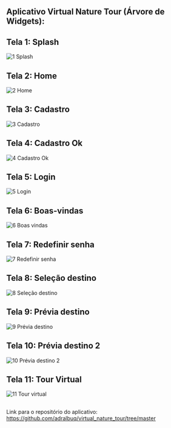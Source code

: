 ## Aplicativo Virtual Nature Tour (Árvore de Widgets):

## Tela 1: Splash

![1  Splash](https://user-images.githubusercontent.com/102529232/178168479-285d780f-04b9-401d-92cd-15c7181da535.png)

## Tela 2: Home

![2  Home](https://user-images.githubusercontent.com/102529232/178168538-cd371e91-6c88-49df-ae8d-c088b7bb6d2f.png)

## Tela 3: Cadastro

![3  Cadastro](https://user-images.githubusercontent.com/102529232/178168560-3f33693c-1007-4782-a1e1-5d399133e753.png)

## Tela 4: Cadastro Ok

![4  Cadastro Ok](https://user-images.githubusercontent.com/102529232/178168575-85677f9b-88db-4692-86ec-66be6e7c6fc4.png)

## Tela 5: Login

![5  Login](https://user-images.githubusercontent.com/102529232/178168588-9ce0336e-b94c-4c1d-a895-d9880de6071a.png)

## Tela 6: Boas-vindas

![6  Boas vindas](https://user-images.githubusercontent.com/102529232/178168610-e4783a82-d718-4766-bcf3-c5cab6622c45.png)

## Tela 7: Redefinir senha

![7  Redefinir senha](https://user-images.githubusercontent.com/102529232/178168626-54496795-b9e8-4490-a2cb-ce8acf71899c.png)

## Tela 8: Seleção destino

![8  Seleção destino](https://user-images.githubusercontent.com/102529232/178168637-7630c018-6106-4272-94d6-c4a5cf8f7c30.png)

## Tela 9: Prévia destino

![9  Prévia destino](https://user-images.githubusercontent.com/102529232/178168659-f18f4925-c836-47e3-9290-210ff57f817d.png)

## Tela 10: Prévia destino 2

![10  Prévia destino 2](https://user-images.githubusercontent.com/102529232/178168673-12b089fe-6381-401a-a6e6-10c953e3c186.png)

## Tela 11: Tour Virtual

![11  Tour virtual](https://user-images.githubusercontent.com/102529232/178168686-058c13ea-08fc-47ef-9bce-9b11a4bbed14.png)

##

Link para o repositório do aplicativo: https://github.com/adralbuq/virtual_nature_tour/tree/master
